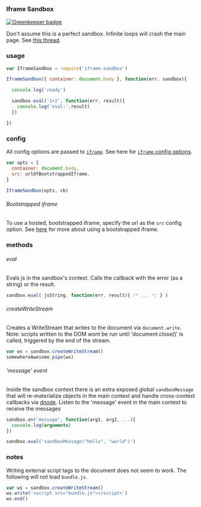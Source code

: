 ### Iframe Sandbox

[![Greenkeeper badge](https://badges.greenkeeper.io/kumavis/iframe-sandbox.svg)](https://greenkeeper.io/)

Don't assume this is a perfect sandbox.
Infinite loops will crash the main page.
See [this thread](http://stackoverflow.com/questions/11510483/will-a-browser-give-an-iframe-a-separate-thread-for-javascript).

### usage

```js
var IframeSandbox = require('iframe-sandbox')

IframeSandbox({ container: document.body }, function(err, sandbox){

  console.log('ready')

  sandbox.eval('1+2', function(err, result){
    console.log('eval:',result)
  })

})
```

### config

All config options are passed to [`iframe`](https://github.com/npm-dom/iframe).
See here for [`iframe` config options](https://github.com/npm-dom/iframe#options).

```js
var opts = {
  container: document.body,  
  src: urlOfBootstrappedIframe,  
}

IframeSandbox(opts, cb)
```

###### Bootstrapped iframe

To use a hosted, bootstrapped iframe, specify the url as the `src` config option.
See [here](https://github.com/kumavis/iframe-sandbox-bootstrap) for more about using a bootstrapped iframe.


### methods

###### eval

Evals js in the sandbox's context.
Calls the callback with the error (as a string) or the result.

```js
sandbox.eval( jsString, function(err, result){ /* ... */ } )
```

###### createWriteStream

Creates a WriteStream that writes to the document via `document.write`.
Note: scripts written to the DOM wont be run until 'document.close()' is called,
triggered by the end of the stream.

```js
var ws = sandbox.createWriteStream()
somewhereAwesome.pipe(ws)
```

###### 'message' event

Inside the sandbox context there is an extra exposed global `sandboxMessage` that will re-materialize objects in the main context and handle cross-context callbacks via [dnode](https://github.com/substack/dnode).
Listen to the 'message' event in the main context to receive the messages

```js
sandbox.on('message', function(arg1, arg2, ...){
  console.log(arguments)
})

sandbox.eval('sandboxMessage("hello", "world")')
```

### notes

Writing external script tags to the document does not seem to work.
The following will not load `bundle.js`.
```js
var ws = sandbox.createWriteStream()
ws.write('<script src="bundle.js"></script>')
ws.end()
```
